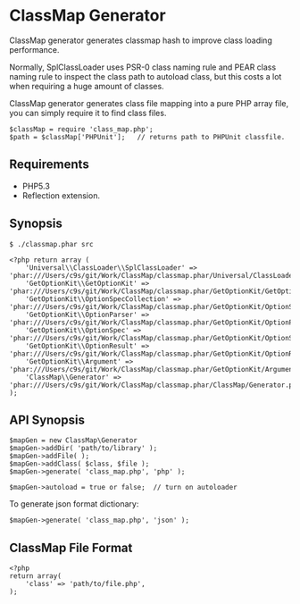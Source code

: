ClassMap Generator
===================

ClassMap generator generates classmap hash to improve class loading performance.

Normally, SplClassLoader uses PSR-0 class naming rule and PEAR class naming
rule to inspect the class path to autoload class, but this costs a lot when requiring a huge amount of classes.

ClassMap generator generates class file mapping into a pure PHP array file, you can simply require it to find class files.

    $classMap = require 'class_map.php';
    $path = $classMap['PHPUnit'];   // returns path to PHPUnit classfile.

## Requirements

* PHP5.3
* Reflection extension.

## Synopsis

    $ ./classmap.phar src

    <?php return array (
        'Universal\\ClassLoader\\SplClassLoader' => 'phar:///Users/c9s/git/Work/ClassMap/classmap.phar/Universal/ClassLoader/SplClassLoader.php',
        'GetOptionKit\\GetOptionKit' => 'phar:///Users/c9s/git/Work/ClassMap/classmap.phar/GetOptionKit/GetOptionKit.php',
        'GetOptionKit\\OptionSpecCollection' => 'phar:///Users/c9s/git/Work/ClassMap/classmap.phar/GetOptionKit/OptionSpecCollection.php',
        'GetOptionKit\\OptionParser' => 'phar:///Users/c9s/git/Work/ClassMap/classmap.phar/GetOptionKit/OptionParser.php',
        'GetOptionKit\\OptionSpec' => 'phar:///Users/c9s/git/Work/ClassMap/classmap.phar/GetOptionKit/OptionSpec.php',
        'GetOptionKit\\OptionResult' => 'phar:///Users/c9s/git/Work/ClassMap/classmap.phar/GetOptionKit/OptionResult.php',
        'GetOptionKit\\Argument' => 'phar:///Users/c9s/git/Work/ClassMap/classmap.phar/GetOptionKit/Argument.php',
        'ClassMap\\Generator' => 'phar:///Users/c9s/git/Work/ClassMap/classmap.phar/ClassMap/Generator.php',
    );

## API Synopsis

    $mapGen = new ClassMap\Generator
    $mapGen->addDir( 'path/to/library' );
    $mapGen->addFile( );
    $mapGen->addClass( $class, $file );
    $mapGen->generate( 'class_map.php', 'php' );

    $mapGen->autoload = true or false;  // turn on autoloader

To generate json format dictionary:

    $mapGen->generate( 'class_map.php', 'json' );

## ClassMap File Format

    <?php
    return array(
        'class' => 'path/to/file.php',
    );

